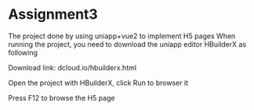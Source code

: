 # Assignment3
The project done by using uniapp+vue2 to implement H5 pages
When running the project, you need to download the uniapp editor HBuilderX as following

Download link: dcloud.io/hbuilderx.html

Open the project with HBuilderX, click Run to browser it 

Press F12 to browse the H5 page
